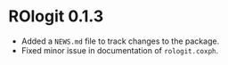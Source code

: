 # ROlogit 0.1.3

* Added a `NEWS.md` file to track changes to the package.
* Fixed minor issue in documentation of `rologit.coxph`.
